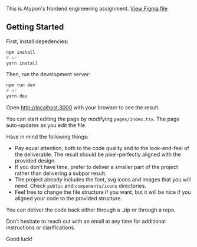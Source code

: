 This is Atypon's frontend engineering assignment. [View Figma file](https://www.figma.com/file/I8ZUxkTqNpQCVbOGOhx7CG/Engineering-Assignment?node-id=0%3A1)

## Getting Started
First, install depedencies:
```bash
npm install
# or
yarn install
```

Then, run the development server:

```bash
npm run dev
# or
yarn dev
```

Open [http://localhost:3000](http://localhost:3000) with your browser to see the result.

You can start editing the page by modifying `pages/index.tsx`. The page auto-updates as you edit the file.

Have in mind the following things:

* Pay equal attention, both to the code quality and to the look-and-feel of the deliverable. The result should be pixel-perfectly aligned with the provided design.
* If you don’t have time, prefer to deliver a smaller part of the project rather than delivering a subpar result.
* The project already includes the font, svg icons and images that you will need. Check `public` and `components/icons` directories.
* Feel free to change the file structure if you want, but it will be nice if you aligned your code to the provided structure.

You can deliver the code back either through a .zip or through a repo.

Don’t hesitate to reach out with an email at any time for additional instructions or clarifications.

Good luck!
